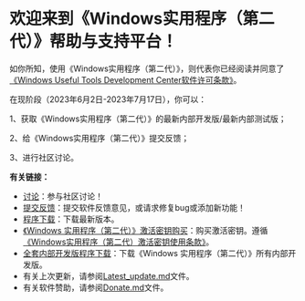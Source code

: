 # 欢迎来到《Windows实用程序（第二代）》帮助与支持平台！
如你所知，使用《Windows实用程序（第二代）》，则代表你已经阅读并同意了[《Windows Useful Tools Development Center软件许可条款》](https://windows-useful-tools-development-center.fandom.com/zh/wiki/%E4%B8%8B%E8%BD%BD%E9%A1%B5)。

在现阶段（2023年6月2日-2023年7月17日），你可以：

1、获取《Windows实用程序（第二代）》的最新内部开发版/最新内部测试版；

2、给《Windows实用程序（第二代）》提交反馈；

3、进行社区讨论。

**有关链接：**
- [讨论](https://github.com/TyphoonCorporation/Windows-Useful-Tool-Second-Edition/discussions)：参与社区讨论！
- [提交反馈](https://github.com/TyphoonCorporation/Windows-Useful-Tool-Second-Edition/issues)：提交软件反馈意见，或请求修复bug或添加新功能！
- [程序下载](https://afdian.net/p/a9acc60e091d11ee8bff52540025c377)：下载最新版本。
- [《Windows 实用程序（第二代）》激活密钥购买](https://afdian.net/p/a9acc60e091d11ee8bff52540025c377)：购买激活密钥。遵循[《Windows实用程序（第二代）激活密钥使用条款》](https://windows-useful-tools-development-center.fandom.com/zh/wiki/%E3%80%8AWindows%E5%AE%9E%E7%94%A8%E7%A8%8B%E5%BA%8F%EF%BC%88%E7%AC%AC%E4%BA%8C%E4%BB%A3%EF%BC%89%E3%80%8B%E5%B8%AE%E5%8A%A9%E4%B8%8E%E6%94%AF%E6%8C%81%E6%96%87%E4%BB%B6)。
- [全套内部开发版程序下载](https://windowsuseful.lanzoul.com/iQL5y0zto1mh)：下载《Windows 实用程序（第二代）》所有内部开发版。
- 有关上次更新，请参阅[Latest_update.md](https://github.com/TyphoonCorporation/Windows-Useful-Tool-Second-Edition/blob/main/Latest_update.md)文件。
- 有关软件赞助，请参阅[Donate.md](https://github.com/Mcenahle/Windows-Useful-Tool-Second-Edition/blob/main/Donate.md)文件。

